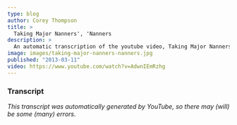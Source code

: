 ```yaml
---
type: blog
author: Corey Thompson
title: >
  Taking Major Nanners', 'Nanners
description: >
  An automatic transcription of the youtube video, Taking Major Nanners&#39;, &#39;Nanners, generated from youtube captions.
image: images/taking-major-nanners-nanners.jpg
published: "2013-03-11"
video: https://www.youtube.com/watch?v=AdwnIEmRzhg
---
```




### Transcript

*This transcript was automatically generated by YouTube, so there may (will) be some (many) errors.*


